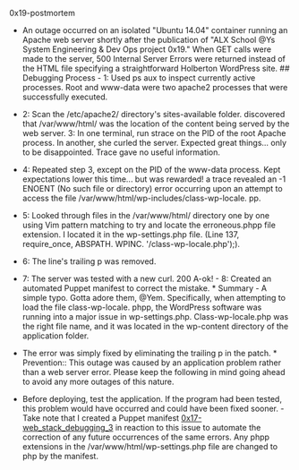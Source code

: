  0x19-postmortem
- An outage occurred on an isolated "Ubuntu 14.04" container running an Apache web server shortly after the publication of "ALX School @Ys System Engineering & Dev Ops project 0x19." When GET calls were made to the server, 500 Internal Server Errors were returned instead of the HTML file specifying a straightforward Holberton WordPress site. ## Debugging Process - 1: Used ps aux to inspect currently active processes. Root and www-data were two apache2 processes that were successfully executed.
- 2: Scan the /etc/apache2/ directory's sites-available folder. discovered that /var/www/html/ was the location of the content being served by the web server.
3: In one terminal, run strace on the PID of the root Apache process. In another, she curled the server. Expected great things... only to be
disappointed. Trace gave no useful information.





- 4: Repeated step 3, except on the PID of the
www-data process. Kept expectations lower this time... but was
rewarded! a trace revealed an -1 ENOENT (No such file or
directory) error occurring upon an attempt to access the file
/var/www/html/wp-includes/class-wp-locale. pp.





- 5: Looked through files in the /var/www/html/
directory one by one using Vim pattern matching to try and locate the erroneous.phpp file extension. I located it in the wp-settings.php file. (Line 137, require_once, ABSPATH.
WPINC. '/class-wp-locale.php');).
- 6: The line's trailing p was removed.
- 7: The server was tested with a new curl. 200 A-ok! - 8: Created an automated Puppet manifest to correct the mistake. * Summary - A simple typo. Gotta adore them, @Yem. Specifically, when attempting to load the file class-wp-locale. phpp, the WordPress software was running into a major issue in wp-settings.php. Class-wp-locale.php was the right file name, and it was located in the wp-content directory of the application folder.
- The error was simply fixed by eliminating the trailing p in the patch. * Prevention:: This outage was caused by an application problem rather than a web server error. Please keep the following in mind going ahead to avoid any more outages of this nature.
- Before deploying, test the application. If the program had been tested, this problem would have occurred and could have been fixed sooner. - Take note that I created a Puppet manifest [0x17-web_stack_debugging_3](0-strace_is_your_friend.pp) in reaction to this issue to automate the correction of any future occurrences of the same errors. Any phpp extensions in the /var/www/html/wp-settings.php file are changed to php by the manifest.

